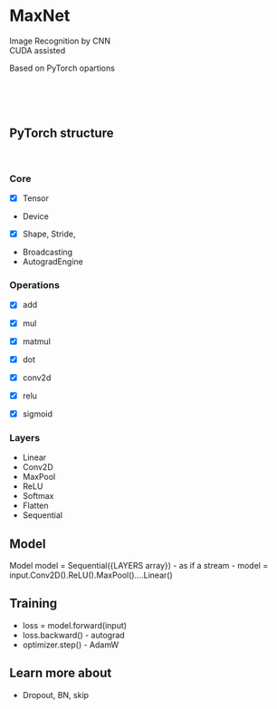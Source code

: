 # MaxNet
Image Recognition by CNN <br/>
CUDA assisted <br/>

Based on PyTorch opartions <br/>

<br/>
<br/>
<br/>

## PyTorch structure
<br/>

### Core
- [X] Tensor
- Device
- [X] Shape, Stride, 
- Broadcasting
- AutogradEngine

### Operations
- [X] add
- [X] mul
- [X] matmul
- [X] dot

- [X] conv2d
- [X] relu
- [X] sigmoid

### Layers
- Linear
- Conv2D
- MaxPool
- ReLU
- Softmax
- Flatten
- Sequential

## Model <br/>
Model model = Sequential({LAYERS array}) - as if a stream - model = input.Conv2D().ReLU().MaxPool()....Linear()

## Training
- loss = model.forward(input)
- loss.backward() - autograd
- optimizer.step() - AdamW



## Learn more about
- Dropout, BN, skip



